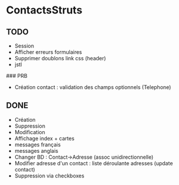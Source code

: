 # ContactsStruts

## TODO
* Session
* Afficher erreurs formulaires
* Supprimer doublons link css (header)
* jstl

### PRB
* Création contact : validation des champs optionnels (Telephone)

## DONE 
* Création
* Suppression
* Modification
* Affichage index + cartes
* messages français
* messages anglais
* Changer BD : Contact->Adresse (assoc unidirectionnelle)
* Modifier adresse d'un contact : liste déroulante adresses (update contact)
* Suppression via checkboxes





